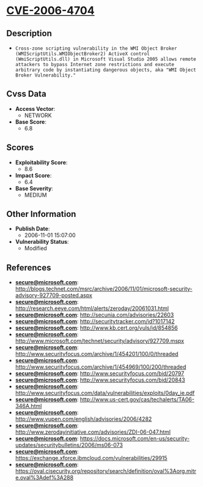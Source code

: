 
# [CVE-2006-4704](http://blogs.technet.com/msrc/archive/2006/11/01/microsoft-security-advisory-927709-posted.aspx)

## Description

- `Cross-zone scripting vulnerability in the WMI Object Broker (WMIScriptUtils.WMIObjectBroker2) ActiveX control (WmiScriptUtils.dll) in Microsoft Visual Studio 2005 allows remote attackers to bypass Internet zone restrictions and execute arbitrary code by instantiating dangerous objects, aka "WMI Object Broker Vulnerability."`

## Cvss Data

- **Access Vector**:
  - NETWORK
- **Base Score**:
  - 6.8

## Scores

- **Exploitability Score**:
  - 8.6
- **Impact Score**:
  - 6.4
- **Base Severity**:
  - MEDIUM

## Other Information

- **Publish Date**:
  - 2006-11-01 15:07:00
- **Vulnerability Status**:
  - Modified

## References

- **secure@microsoft.com**: http://blogs.technet.com/msrc/archive/2006/11/01/microsoft-security-advisory-927709-posted.aspx
- **secure@microsoft.com**: http://research.eeye.com/html/alerts/zeroday/20061031.html
- **secure@microsoft.com**: http://secunia.com/advisories/22603
- **secure@microsoft.com**: http://securitytracker.com/id?1017142
- **secure@microsoft.com**: http://www.kb.cert.org/vuls/id/854856
- **secure@microsoft.com**: http://www.microsoft.com/technet/security/advisory/927709.mspx
- **secure@microsoft.com**: http://www.securityfocus.com/archive/1/454201/100/0/threaded
- **secure@microsoft.com**: http://www.securityfocus.com/archive/1/454969/100/200/threaded
- **secure@microsoft.com**: http://www.securityfocus.com/bid/20797
- **secure@microsoft.com**: http://www.securityfocus.com/bid/20843
- **secure@microsoft.com**: http://www.securityfocus.com/data/vulnerabilities/exploits/0day_ie.pdf
- **secure@microsoft.com**: http://www.us-cert.gov/cas/techalerts/TA06-346A.html
- **secure@microsoft.com**: http://www.vupen.com/english/advisories/2006/4282
- **secure@microsoft.com**: http://www.zerodayinitiative.com/advisories/ZDI-06-047.html
- **secure@microsoft.com**: https://docs.microsoft.com/en-us/security-updates/securitybulletins/2006/ms06-073
- **secure@microsoft.com**: https://exchange.xforce.ibmcloud.com/vulnerabilities/29915
- **secure@microsoft.com**: https://oval.cisecurity.org/repository/search/definition/oval%3Aorg.mitre.oval%3Adef%3A288
